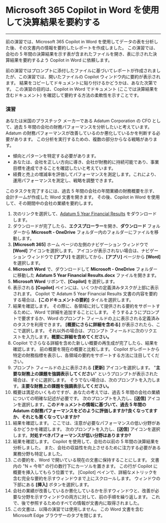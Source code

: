 # Microsoft 365 Copilot in Word を使用して決算結果を要約する
---
前の演習では、Microsoft 365 Copilot in Word を使用してデータの表を分析した後、その文書内の情報を要約したレポートを作成しました。 この演習では、会社の 5 年間の決算結果を示す表が含まれたファイルを開き、表に示された決算結果を要約するよう Copilot in Word に依頼します。

前の演習ではプロンプトに添付したファイルに基づいてレポートが作成されましたが、この演習では、開いたファイルの Copilot ウィンドウ内に要約が表示されます。 結果をコピーしてドキュメントに貼り付けるかどうかは、あなた次第です。 この演習の目的は、Copilot in Word でドキュメント (ここでは決算結果を含むドキュメント) を確認して要約する方法の柔軟性を示すことです。

### 演習

あなたは米国のプラスチック メーカーである Adatum Corporation の CFO として、過去 5 年間の会社の財務パフォーマンスを分析したいと考えています。 Adatum の財務パフォーマンスが改善しているのか悪化しているかを判断する必要があります。 この分析を実行するための、複数の部分からなる戦略があります。

- 傾向とパターンを特定する必要があります。
- あなたは、会社を正しい方向に導き、会社が財務的に持続可能であり、事業目標を達成できることを確認したいと考えています。
- 経費と売上の増減率を評価してパフォーマンスを測定します。これにより、運用パフォーマンスを測定し、戦略を調整できます。

このタスクを完了するには、過去 5 年間の会社の年間業績の財務概要を示す、会計チームが作成した Word 文書を開きます。 その後、Copilot in Word を使用して、その期間中の会社の業績を要約します。

1. 次のリンクを選択して、[Adatum 5 Year Financial Results](https://go.microsoft.com/fwlink/?linkid=2268923) をダウンロードします。
1. ダウンロードが完了したら、**エクスプローラー**を開き、**ダウンロード** フォルダーから **Microsoft - OneDrive** フォルダー内のフォルダーにファイルを移動します。
1. **[Microsoft 365]** ホーム ページの左側のナビゲーション ウィンドウで **[Word]** アイコンを選択します。 アイコンが表示されない場合は、ナビゲーション ウィンドウで **[アプリ]** を選択してから、**[アプリ]** ページから **[Word]** を選択します。
1. **Microsoft Word** で、ダウンロードして **Microsoft - OneDrive** フォルダーに移動した **Adatum 5 Year Financial Results.docx** ファイルを開きます。
1. **Microsoft Word** リボンで、**[Copilot]** を選択します。
1. 表示される **[Copilot]** ペインには、いくつかの定義済みタスクが上部に表示されます。 Copilot で Adatum 5 Year Financial Results 文書の内容を要約する場合は、**[このドキュメントの要約]** タイルを選択します。
1. 結果を確認します。 その際に、各領域に対して提供される要約をサポートするために、Word で詳細を追加することにします。 そうするようにプロンプトで要求するか、Word のプロンプト フィールドの上に表示される定義済みのタスクを利用できます。 **[概要にさらに詳細を含める]** が表示されたら、ここで選択します。 それ以外の場合は、プロンプト フィールドに次のリクエストを入力します。**概要に詳細を含めてください。**
1. Copilot でさらなる詳細を含めた新しい概要の再生成が完了したら、結果を確認します。 前の概要を現在の概要と比較します。 Copilot がレポートから特定の財務指標を表示し、各領域の要約をサポートする方法に注目してください。
1. プロンプト フィールドの上に表示される **[更新]** アイコンを選択します。 "**主要な財務上の課題を強調表示してください**" というプロンプトが表示された場合は、すぐに選択します。 そうでない場合は、次のプロンプトを入力します。**主要な財務上の課題を強調表示してください。**
1. 概要は満足のいくものですが、あなたの考えでは、過去 5 年間の会社の業績についての明確な記述が必要です。 次のプロンプトを入力し、**[送信]** アイコンを選択します。**このドキュメントの情報に基づいて、過去 5 年間の Adatum の財務パフォーマンスをどのように評価しますか?良くなってますか、それとも悪くなっていますか?**
1. 結果を確認します。 ここでは、注意が必要なパフォーマンスの低い分野があるかどうかを確認します。 次のプロンプトを入力し、**[送信]** アイコンを選択します。**対処すべきパフォーマンスが低い分野はありますか?**
1. 結果を確認します。 Copilot を使用して、会社の以前の 5 年間の決算結果を分析しました。 また、会社の収益性を向上させるために注力する必要がある業務分野も特定しました。
1. この要約を、Word で開いている現在の文書に保持することにします。 文書内の "N = 今年" の行の数行下にカーソルを置きます。 この行が Copilot に概要を挿入してもらう位置です。 [Copilot] ペインで、詳細なメトリックを含む完全な要約を示すウィンドウまで上にスクロールします。 ウィンドウの下部にある **[挿入]** ボタンを選択します。 
1. 会社の業績が改善しているか悪化しているかを示すウィンドウと、改善が必要な分野を示すウィンドウの両方に対して、前の手順を繰り返します。 これで、後で参照するためのすべての情報が文書内に取得されました。
1. この文書は、以降の演習では使用しません。 この Word 文書を含む Microsoft Edge ブラウザーのタブを閉じます。
